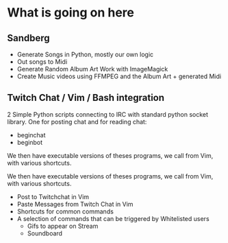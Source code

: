 # What is going on here

## Sandberg

- Generate Songs in Python, mostly our own logic
- Out songs to Midi
- Generate Random Album Art Work with ImageMagick
- Create Music videos using FFMPEG and the Album Art + generated Midi

## Twitch Chat / Vim / Bash integration

2 Simple Python scripts connecting to IRC with standard python socket library.
One for posting chat and for reading chat:

- beginchat
- beginbot

We then have executable versions of theses programs, we call from Vim, with
various shortcuts.

We then have executable versions of theses programs, we call from Vim, with
various shortcuts.

- Post to Twitchchat in Vim
- Paste Messages from Twitch Chat in Vim
- Shortcuts for common commands
- A selection of commands that can be triggered by Whitelisted users
  - Gifs to appear on Stream
  - Soundboard

